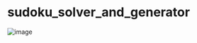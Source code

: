 # sudoku_solver_and_generator

![image](https://github.com/chengjunmun/sudoku_solver_and_generator/assets/67407784/2fa1ed33-3d1c-4060-b53c-1c97b5faa9d5)
